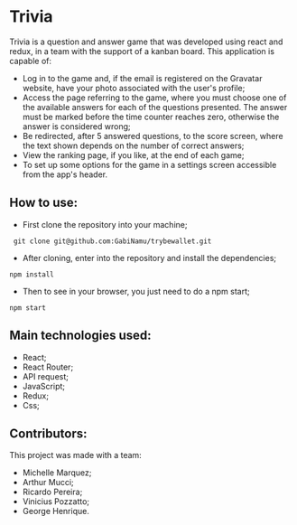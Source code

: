 # Trivia
Trivia is a question and answer game that was developed using react and redux, in a team with the support of a kanban board. This application is capable of:

- Log in to the game and, if the email is registered on the Gravatar website, have your photo associated with the user's profile;
- Access the page referring to the game, where you must choose one of the available answers for each of the questions presented. The answer must be marked before the time counter reaches zero, otherwise the answer is considered wrong;
- Be redirected, after 5 answered questions, to the score screen, where the text shown depends on the number of correct answers;
- View the ranking page, if you like, at the end of each game;
- To set up some options for the game in a settings screen accessible from the app's header.

## How to use:
- First clone the repository into your machine;

```
 git clone git@github.com:GabiNamu/trybewallet.git
```
- After cloning, enter into the repository and install the dependencies;

```
npm install
```
- Then to see in your browser, you just need to do a npm start;
```
npm start
```
## Main technologies used:
- React;
- React Router;
- API request;
- JavaScript;
- Redux;
- Css;

## Contributors:
This project was made with a team: 
 - Michelle Marquez;
 - Arthur Mucci;
 - Ricardo Pereira;
 - Vinicius Pozzatto;
 - George Henrique.
